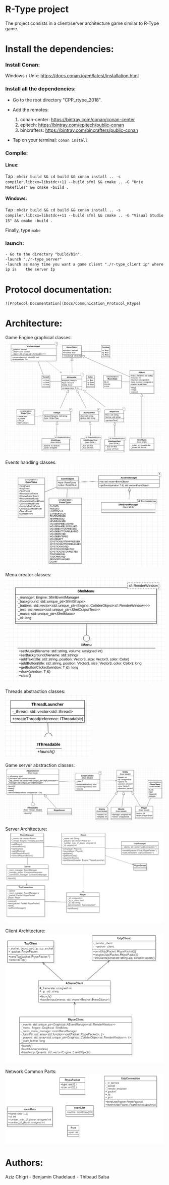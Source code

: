 # R-Type project

The project consists in a client/server architecture game similar to R-Type
game.

# Install the dependencies:

### Install Conan:
   Windows / Unix: https://docs.conan.io/en/latest/installation.html
   
### Install all the dependencies:
   - Go to the root directory "CPP_rtype_2018".
   - Add the remotes:
     1. conan-center: https://bintray.com/conan/conan-center
     2. epitech: https://bintray.com/epitech/public-conan
     3. bincrafters: https://bintray.com/bincrafters/public-conan

   - Tap on your terminal: `conan install`
   
### Compile:

#### Linux:
		
Tap : `mkdir build && cd build && conan install .. -s compiler.libcxx=libstdc++11 --build sfml && cmake .. -G "Unix Makefiles" && cmake -build .`

#### Windows:
Tap : `mkdir build && cd build && conan install .. -s compiler.libcxx=libstdc++11 --build sfml && cmake .. -G "Visual Studio 15" && cmake -build .`


Finally, type `make`

### launch:
	- Go to the directory "build/bin".
	-launch "./r-type_server"
	-launch as many time you want a game client "./r-type_client ip" where ip is	the server Ip

# Protocol documentation:
	![Protocol Documentation](Docs/Communication_Protocol_Rtype)
# Architecture:

Game Engine graphical classes:   
![Game Object](Docs/GameObjectDiagram.png)   

Events handling classes:   
![Events](Docs/EventUML.png)   

Menu creator classes:   
![Menu](Docs/MenuUML.png)   

Threads abstraction classes:   
![Threads](Docs/ThreadUML.png)   

Game server abstraction classes:
![GameServer](Docs/GameServer.png)   

Server Architecture:
![ServerUML](Docs/Server.png)

Client Architecture:
![ClientUML](Docs/Client.png)

Network Common Parts:
![NetworkUML](Docs/Network.png)

# Authors:
Aziz Chigri - Benjamin Chadelaud - Thibaud Salsa